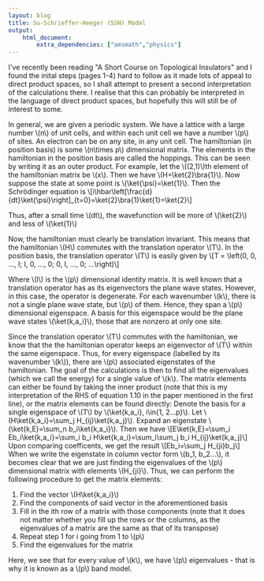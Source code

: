 ```yaml
---
layout: blog
title: Su-Schrieffer-Heeger (SSH) Model
output: 
    html_document:
        extra_dependencies: ["amsmath","physics"]
---
```

I've recently been reading "A Short Course on Topological Insulators" and I found the inital steps (pages 1-4) hard to follow as it made lots of appeal to direct product spaces, so I shall attempt to present a second interpretation of the calculations there. I realise that this can probably be interpreted in the language of direct product spaces, but hopefully this will still be of interest to some.

In general, we are given a periodic system. We have a lattice with a large number \\(n\\) of unit cells, and within each unit cell we have a number \\(p\\) of sites. An electron can be on any site, in any unit cell. The hamiltonian (in position basis) is some \\(n\times p\\) dimensional matrix. The elements in the hamiltonian in the position basis are called the hoppings. This can be seen by writing it as an outer product. For example, let the \\((2,1)\\)th element of the hamiltonian matrix be \\(x\\). Then we have \\(H=\ket{2}\bra{1}\\). Now suppose the state at some point is \\(\ket{\psi}=\ket{1}\\). Then the Schr&ouml;dinger equation is
\\[i\hbar\left[\frac{d}{dt}\ket{\psi}\right]_{t=0}=\ket{2}\bra{1}\ket{1}=\ket{2}\\]

Thus, after a small time \\(dt\\), the wavefunction will be more of \\(\ket{2}\\) and less of \\(\ket{1}\\)

Now, the hamiltonian must clearly be translation invariant. This means that the hamiltonian \\(H\\) commutes with the translation operator \\(T\\). In the position basis, the translation operator \\(T\\) is easily given by
\\[T = \left(0, 0, ..., I; I, 0, ..., 0; 0, I, ..., 0; ...\right)\\]

Where \\(I\\) is the \\(p\\) dimensional identity matrix. It is well known that a translation operator has as its eigenvectors the plane wave states. However, in this case, the operator is degenerate. For each wavenumber \\(k\\), there is not a single plane wave state, but \\(p\\) of them. Hence, they span a \\(p\\) dimensional eigenspace. A basis for this eigenspace would be the plane wave states \\(\ket{k,a_i}\\), those that are nonzero at only one site.

Since the translation operator \\(T\\) commutes with the hamiltonian, we know that the the hamiltonian operator keeps an eigenvector of \\(T\\) within the same eigenspace. Thus, for every eigenspace (labelled by its wavenumber \\(k\\)), there are \\(p\\) associated eigenstates of the hamiltonian. The goal of the calculations is then to find all the eigenvalues (which we call the energy) for a single value of \\(k\\). The matrix elements can either be found by taking the inner product (note that this is my interpretation of the RHS of equation 1.10 in the paper mentioned in the first line), or the matrix elements can be found directly: Denote the basis for a single eigenspace of \\(T\\) by \\(\ket{k,a_i}, i\in\{1, 2...p\}\\). Let \\(H\ket{k,a_i}=\sum_j H_{ij}\ket{k,a_j}\\). Expand an eigenstate \\(\ket{k,E}=\sum_n b_i\ket{k,a_i}\\). Then we have
\\[E\ket{k,E}=\sum_i Eb_i\ket{k,a_i}=\sum_i b_i H\ket{k,a_i}=\sum_i\sum_j b_i H_{ij}\ket{k,a_j}\\]
Upon comparing coefficents, we get the result
\\[Eb_i=\sum_j H_{ji}b_j\\]
When we write the eigenstate in column vector form \\(b_1, b_2...\\), it becomes clear that we are just finding the eigenvalues of the \\(p\\) dimensional matrix with elements \\(H_{ji}\\). Thus, we can perform the following procedure to get the matrix elements:

1. Find the vector \\(H\ket{k,a_i}\\)
2. Find the components of said vector in the aforementioned basis
3. Fill in the ith row of a matrix with those components (note that it does not matter whether you fill up the rows or the columns, as the eigenvalues of a matrix are the same as that of its transpose)
4. Repeat step 1 for i going from 1 to \\(p\\)
5. Find the eigenvalues for the matrix

Here, we see that for every value of \\(k\\), we have \\(p\\) eigenvalues - that is why it is known as a \\(p\\) band model.
